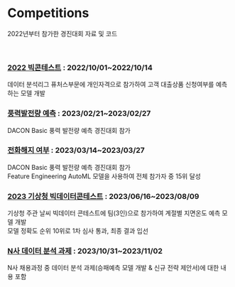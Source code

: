 # Competitions

2022년부터 참가한 경진대회 자료 및 코드

<br/>

### [2022 빅콘테스트](/2022빅콘테스트) : 2022/10/01~2022/10/14
데이터 분석리그 퓨처스부문에 개인자격으로 참가하여 고객 대출상품 신청여부를 예측하는 모델 개발

### [풍력발전량 예측](/풍력발전량예측) : 2023/02/21~2023/02/27
DACON Basic 풍력 발전량 예측 경진대회 참가 

### [전화해지 여부](/전화해지여부) : 2023/03/14~2023/03/27
DACON Basic 풍력 발전량 예측 경진대회 참가
<br/>
Feature Engineering AutoML 모델을 사용하여 전체 참가자 중 15위 달성

### [2023 기상청 빅데이터콘테스트](/2023기상청날씨콘테스트) : 2023/06/16~2023/08/09
기상청 주관 날씨 빅데이터 콘테스트에 팀(3인)으로 참가하여 계절별 지면온도 예측 모델 개발
<br/>
모델 정확도 순위 10위로 1차 심사 통과, 최종 결과 입선

### [N사 데이터 분석 과제](/N사데이터분석과제) : 2023/10/31~2023/11/02
N사 채용과정 중 데이터 분석 과제(승패예측 모델 개발 & 신규 전략 제안서)에 대한 내용 포함
<br/>